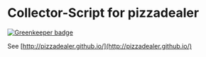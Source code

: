 # Collector-Script for pizzadealer

[![Greenkeeper badge](https://badges.greenkeeper.io/pizzadealer/collector.svg)](https://greenkeeper.io/)

See [http://pizzadealer.github.io/](http://pizzadealer.github.io/)
